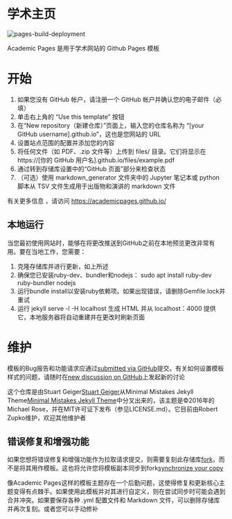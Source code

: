 
# 学术主页

![pages-build-deployment](https://github.com/academicpages/academicpages.github.io/actions/workflows/pages/pages-build-deployment/badge.svg)

Academic Pages 是用于学术网站的 Github Pages 模板


# 开始

1. 如果您没有 GitHub 帐户，请注册一个 GitHub 帐户并确认您的电子邮件（必填）
1. 单击右上角的 “Use this template” 按钮
1. 在“New repository（新建仓库）”页面上，输入您的仓库名称为 “[your GitHub username].github.io”，这也是您网站的 URL
1. 设置站点范围的配置并添加您的内容
1. 将任何文件（如 PDF、.zip 文件等）上传到 files/ 目录。它们将显示在 https://[你的 GitHub 用户名].github.io/files/example.pdf  
1. 通过转到存储库设置中的“GitHub 页面”部分来检查状态
1. （可选）使用 markdown_generator 文件夹中的 Jupyter 笔记本或 python 脚本从 TSV 文件生成用于出版物和演讲的 markdown 文件

有关更多信息 ，请访问 https://academicpages.github.io/


## 本地运行

当您最初使用网站时，能够在将更改推送到GitHub之前在本地预览更改非常有用。要在当地工作，您需要：

1. 克隆存储库并进行更新，如上所述
1. 确保您已安装ruby-dev、bundler和nodejs： sudo apt install ruby-dev ruby-bundler nodejs
1. 运行bundle install以安装ruby依赖项。如果出现错误，请删除Gemfile.lock并重试
1. 运行 jekyll serve -l -H localhost 生成 HTML 并从 localhost：4000 提供它，本地服务器将自动重建并在更改时刷新页面


# 维护  

模板的Bug报告和功能请求应通过[submitted via GitHub](https://github.com/academicpages/academicpages.github.io/issues/new/choose)提交。有关如何设置模板样式的问题，请随时在[new discussion on GitHub](https://github.com/academicpages/academicpages.github.io/discussions)上发起新的讨论

这个仓库是由Stuart Geiger[Stuart Geiger](https://github.com/staeiou)从Minimal Mistakes Jekyll Theme[Minimal Mistakes Jekyll Theme](https://mmistakes.github.io/minimal-mistakes/)中分叉出来的，该主题是©2016年的Michael Rose，并在MIT许可证下发布（参见LICENSE.md）。它目前由Robert Zupko维护，欢迎其他维护者

## 错误修复和增强功能

如果您想将错误修复和增强功能作为拉取请求提交，则需要复刻此存储库[fork](https://docs.github.com/en/pull-requests/collaborating-with-pull-requests/working-with-forks/fork-a-repo)，而不是将其用作模板。这也将允许您将模板副本同步到fork[synchronize your copy](https://docs.github.com/en/pull-requests/collaborating-with-pull-requests/working-with-forks/syncing-a-fork)

像Academic Pages这样的模板主题存在一个后勤问题，这使得修复和更新核心主题变得有点棘手。如果使用此模板并对其进行自定义，则在尝试同步时可能会遇到合并冲突。如果要保存各种 .yml 配置文件和 Markdown 文件，可以删除存储库并再次复刻。或者您可以手动修补
